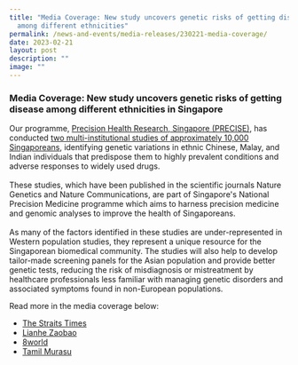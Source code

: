 ```yaml
---
title: "Media Coverage: New study uncovers genetic risks of getting disease
  among different ethnicities"
permalink: /news-and-events/media-releases/230221-media-coverage/
date: 2023-02-21
layout: post
description: ""
image: ""
---
```

### **Media Coverage: New study uncovers genetic risks of getting disease among different ethnicities in Singapore**

Our programme, [Precision Health Research, Singapore (PRECISE)](https://npm.sg/), has conducted [two multi-institutional studies of approximately 10,000 Singaporeans](/news-and-events/media-releases/230220-precise-sg10k-study/), identifying genetic variations in ethnic Chinese, Malay, and Indian individuals that predispose them to highly prevalent conditions and adverse responses to widely used drugs.  
   
These studies, which have been published in the scientific journals Nature Genetics and Nature Communications, are part of Singapore's National Precision Medicine programme which aims to harness precision medicine and genomic analyses to improve the health of Singaporeans.  
   
As many of the factors identified in these studies are under-represented in Western population studies, they represent a unique resource for the Singaporean biomedical community. The studies will also help to develop tailor-made screening panels for the Asian population and provide better genetic tests, reducing the risk of misdiagnosis or mistreatment by healthcare professionals less familiar with managing genetic disorders and associated symptoms found in non-European populations.

Read more in the media coverage below:

*   [The Straits Times](https://www.straitstimes.com/singapore/health/new-study-uncovers-genetic-risks-of-disease-among-different-ethnicities)
*   [Lianhe Zaobao](https://www.zaobao.com.sg/news/singapore/story20230221-1365118)
*   [8world](https://www.8world.com/singapore/genetic-familial-hypercholesterolemia-2059691)
*   [Tamil Murasu](https://www.tamilmurasu.com.sg/top-news/story20230221-124661)